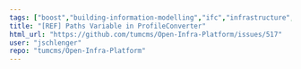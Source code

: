 ```yaml
---
tags: ["boost","building-information-modelling","ifc","infrastructure","okstra","point-cloud","refactoring"]
title: "[REF] Paths Variable in ProfileConverter"
html_url: "https://github.com/tumcms/Open-Infra-Platform/issues/517"
user: "jschlenger"
repo: "tumcms/Open-Infra-Platform"
---
```



